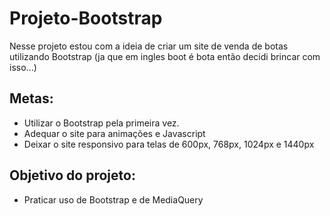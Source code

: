 # Projeto-Bootstrap
Nesse projeto estou com a ideia de criar um site de venda de botas utilizando Bootstrap (ja que em ingles boot é bota então decidi brincar com isso...)

## Metas:
  - Utilizar o Bootstrap pela primeira vez.
  - Adequar o site para animações e Javascript
  - Deixar o site responsivo para telas de 600px, 768px, 1024px e 1440px

## Objetivo do projeto:
  - Praticar uso de Bootstrap e de MediaQuery
